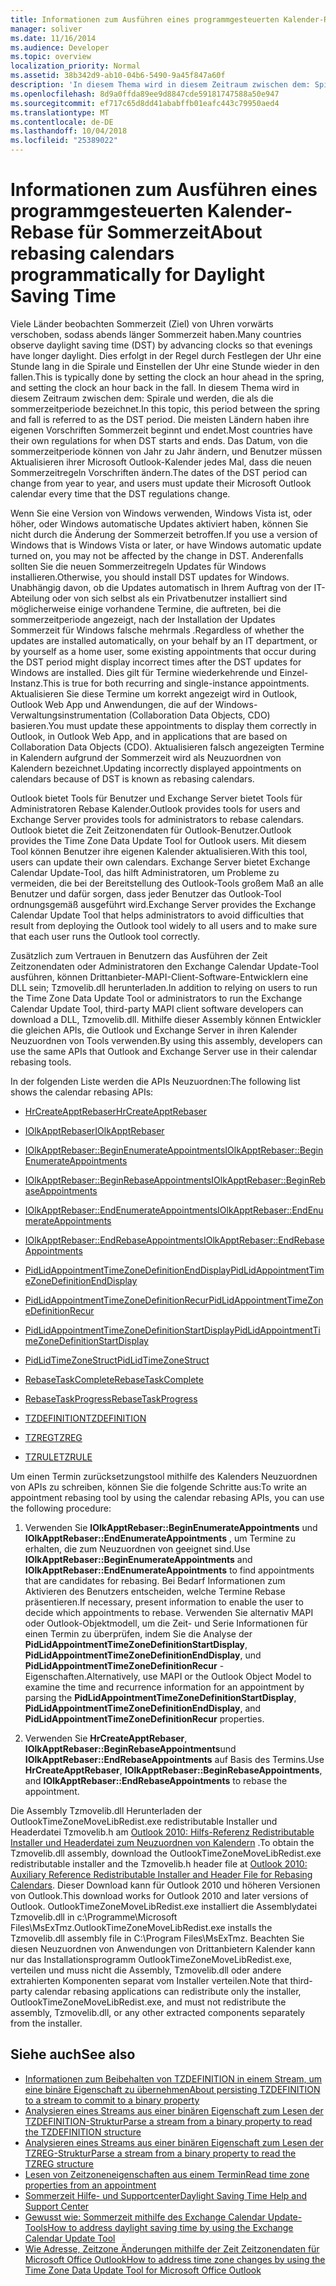 ```yaml
---
title: Informationen zum Ausführen eines programmgesteuerten Kalender-Rebase für Sommerzeit
manager: soliver
ms.date: 11/16/2014
ms.audience: Developer
ms.topic: overview
localization_priority: Normal
ms.assetid: 38b342d9-ab10-04b6-5490-9a45f847a60f
description: 'In diesem Thema wird in diesem Zeitraum zwischen dem: Spirale und werden, die als die sommerzeitperiode bezeichnet.'
ms.openlocfilehash: 8d9a0ffda89ee9d8847cde59181747588a50e947
ms.sourcegitcommit: ef717c65d8dd41ababffb01eafc443c79950aed4
ms.translationtype: MT
ms.contentlocale: de-DE
ms.lasthandoff: 10/04/2018
ms.locfileid: "25389022"
---
```

# <a name="about-rebasing-calendars-programmatically-for-daylight-saving-time"></a><span data-ttu-id="a6d80-103">Informationen zum Ausführen eines programmgesteuerten Kalender-Rebase für Sommerzeit</span><span class="sxs-lookup"><span data-stu-id="a6d80-103">About rebasing calendars programmatically for Daylight Saving Time</span></span>

<span data-ttu-id="a6d80-104">Viele Länder beobachten Sommerzeit (Ziel) von Uhren vorwärts verschoben, sodass abends länger Sommerzeit haben.</span><span class="sxs-lookup"><span data-stu-id="a6d80-104">Many countries observe daylight saving time (DST) by advancing clocks so that evenings have longer daylight.</span></span> <span data-ttu-id="a6d80-105">Dies erfolgt in der Regel durch Festlegen der Uhr eine Stunde lang in die Spirale und Einstellen der Uhr eine Stunde wieder in den fallen.</span><span class="sxs-lookup"><span data-stu-id="a6d80-105">This is typically done by setting the clock an hour ahead in the spring, and setting the clock an hour back in the fall.</span></span> <span data-ttu-id="a6d80-106">In diesem Thema wird in diesem Zeitraum zwischen dem: Spirale und werden, die als die sommerzeitperiode bezeichnet.</span><span class="sxs-lookup"><span data-stu-id="a6d80-106">In this topic, this period between the spring and fall is referred to as the DST period.</span></span> <span data-ttu-id="a6d80-107">Die meisten Ländern haben ihre eigenen Vorschriften Sommerzeit beginnt und endet.</span><span class="sxs-lookup"><span data-stu-id="a6d80-107">Most countries have their own regulations for when DST starts and ends.</span></span> <span data-ttu-id="a6d80-108">Das Datum, von die sommerzeitperiode können von Jahr zu Jahr ändern, und Benutzer müssen Aktualisieren ihrer Microsoft Outlook-Kalender jedes Mal, dass die neuen Sommerzeitregeln Vorschriften ändern.</span><span class="sxs-lookup"><span data-stu-id="a6d80-108">The dates of the DST period can change from year to year, and users must update their Microsoft Outlook calendar every time that the DST regulations change.</span></span> 
  
<span data-ttu-id="a6d80-109">Wenn Sie eine Version von Windows verwenden, Windows Vista ist, oder höher, oder Windows automatische Updates aktiviert haben, können Sie nicht durch die Änderung der Sommerzeit betroffen.</span><span class="sxs-lookup"><span data-stu-id="a6d80-109">If you use a version of Windows that is Windows Vista or later, or have Windows automatic update turned on, you may not be affected by the change in DST.</span></span> <span data-ttu-id="a6d80-110">Anderenfalls sollten Sie die neuen Sommerzeitregeln Updates für Windows installieren.</span><span class="sxs-lookup"><span data-stu-id="a6d80-110">Otherwise, you should install DST updates for Windows.</span></span> <span data-ttu-id="a6d80-111">Unabhängig davon, ob die Updates automatisch in Ihrem Auftrag von der IT-Abteilung oder von sich selbst als ein Privatbenutzer installiert sind möglicherweise einige vorhandene Termine, die auftreten, bei die sommerzeitperiode angezeigt, nach der Installation der Updates Sommerzeit für Windows falsche mehrmals .</span><span class="sxs-lookup"><span data-stu-id="a6d80-111">Regardless of whether the updates are installed automatically, on your behalf by an IT department, or by yourself as a home user, some existing appointments that occur during the DST period might display incorrect times after the DST updates for Windows are installed.</span></span> <span data-ttu-id="a6d80-112">Dies gilt für Termine wiederkehrende und Einzel-Instanz.</span><span class="sxs-lookup"><span data-stu-id="a6d80-112">This is true for both recurring and single-instance appointments.</span></span> <span data-ttu-id="a6d80-113">Aktualisieren Sie diese Termine um korrekt angezeigt wird in Outlook, Outlook Web App und Anwendungen, die auf der Windows-Verwaltungsinstrumentation (Collaboration Data Objects, CDO) basieren.</span><span class="sxs-lookup"><span data-stu-id="a6d80-113">You must update these appointments to display them correctly in Outlook, in Outlook Web App, and in applications that are based on Collaboration Data Objects (CDO).</span></span> <span data-ttu-id="a6d80-114">Aktualisieren falsch angezeigten Termine in Kalendern aufgrund der Sommerzeit wird als Neuzuordnen von Kalendern bezeichnet.</span><span class="sxs-lookup"><span data-stu-id="a6d80-114">Updating incorrectly displayed appointments on calendars because of DST is known as rebasing calendars.</span></span>
  
<span data-ttu-id="a6d80-115">Outlook bietet Tools für Benutzer und Exchange Server bietet Tools für Administratoren Rebase Kalender.</span><span class="sxs-lookup"><span data-stu-id="a6d80-115">Outlook provides tools for users and Exchange Server provides tools for administrators to rebase calendars.</span></span> <span data-ttu-id="a6d80-116">Outlook bietet die Zeit Zeitzonendaten für Outlook-Benutzer.</span><span class="sxs-lookup"><span data-stu-id="a6d80-116">Outlook provides the Time Zone Data Update Tool for Outlook users.</span></span> <span data-ttu-id="a6d80-117">Mit diesem Tool können Benutzer ihre eigenen Kalender aktualisieren.</span><span class="sxs-lookup"><span data-stu-id="a6d80-117">With this tool, users can update their own calendars.</span></span> <span data-ttu-id="a6d80-118">Exchange Server bietet Exchange Calendar Update-Tool, das hilft Administratoren, um Probleme zu vermeiden, die bei der Bereitstellung des Outlook-Tools großem Maß an alle Benutzer und dafür sorgen, dass jeder Benutzer das Outlook-Tool ordnungsgemäß ausgeführt wird.</span><span class="sxs-lookup"><span data-stu-id="a6d80-118">Exchange Server provides the Exchange Calendar Update Tool that helps administrators to avoid difficulties that result from deploying the Outlook tool widely to all users and to make sure that each user runs the Outlook tool correctly.</span></span>
  
<span data-ttu-id="a6d80-119">Zusätzlich zum Vertrauen in Benutzern das Ausführen der Zeit Zeitzonendaten oder Administratoren den Exchange Calendar Update-Tool ausführen, können Drittanbieter-MAPI-Client-Software-Entwicklern eine DLL sein; Tzmovelib.dll herunterladen.</span><span class="sxs-lookup"><span data-stu-id="a6d80-119">In addition to relying on users to run the Time Zone Data Update Tool or administrators to run the Exchange Calendar Update Tool, third-party MAPI client software developers can download a DLL, Tzmovelib.dll.</span></span> <span data-ttu-id="a6d80-120">Mithilfe dieser Assembly können Entwickler die gleichen APIs, die Outlook und Exchange Server in ihren Kalender Neuzuordnen von Tools verwenden.</span><span class="sxs-lookup"><span data-stu-id="a6d80-120">By using this assembly, developers can use the same APIs that Outlook and Exchange Server use in their calendar rebasing tools.</span></span> 

<span data-ttu-id="a6d80-121">In der folgenden Liste werden die APIs Neuzuordnen:</span><span class="sxs-lookup"><span data-stu-id="a6d80-121">The following list shows the calendar rebasing APIs:</span></span>
  
- [<span data-ttu-id="a6d80-122">HrCreateApptRebaser</span><span class="sxs-lookup"><span data-stu-id="a6d80-122">HrCreateApptRebaser</span></span>](hrcreateapptrebaser.md)
    
- [<span data-ttu-id="a6d80-123">IOlkApptRebaser</span><span class="sxs-lookup"><span data-stu-id="a6d80-123">IOlkApptRebaser</span></span>](iolkapptrebaser.md)
    
- [<span data-ttu-id="a6d80-124">IOlkApptRebaser::BeginEnumerateAppointments</span><span class="sxs-lookup"><span data-stu-id="a6d80-124">IOlkApptRebaser::BeginEnumerateAppointments</span></span>](iolkapptrebaser-beginenumerateappointments.md)
    
- [<span data-ttu-id="a6d80-125">IOlkApptRebaser::BeginRebaseAppointments</span><span class="sxs-lookup"><span data-stu-id="a6d80-125">IOlkApptRebaser::BeginRebaseAppointments</span></span>](iolkapptrebaser-beginrebaseappointments.md)
    
- [<span data-ttu-id="a6d80-126">IOlkApptRebaser::EndEnumerateAppointments</span><span class="sxs-lookup"><span data-stu-id="a6d80-126">IOlkApptRebaser::EndEnumerateAppointments</span></span>](iolkapptrebaser-endenumerateappointments.md)
    
- [<span data-ttu-id="a6d80-127">IOlkApptRebaser::EndRebaseAppointments</span><span class="sxs-lookup"><span data-stu-id="a6d80-127">IOlkApptRebaser::EndRebaseAppointments</span></span>](iolkapptrebaser-endrebaseappointments.md)
    
- [<span data-ttu-id="a6d80-128">PidLidAppointmentTimeZoneDefinitionEndDisplay</span><span class="sxs-lookup"><span data-stu-id="a6d80-128">PidLidAppointmentTimeZoneDefinitionEndDisplay</span></span>](https://msdn.microsoft.com/library/7b6193cb-612b-408e-b9bc-285df313e2cc%28Office.15%29.aspx)
    
- [<span data-ttu-id="a6d80-129">PidLidAppointmentTimeZoneDefinitionRecur</span><span class="sxs-lookup"><span data-stu-id="a6d80-129">PidLidAppointmentTimeZoneDefinitionRecur</span></span>](https://msdn.microsoft.com/library/52fd57a0-9e34-4452-9ecd-2acb454446c9%28Office.15%29.aspx)
    
- [<span data-ttu-id="a6d80-130">PidLidAppointmentTimeZoneDefinitionStartDisplay</span><span class="sxs-lookup"><span data-stu-id="a6d80-130">PidLidAppointmentTimeZoneDefinitionStartDisplay</span></span>](https://msdn.microsoft.com/library/08239670-3211-420c-99d7-0056ed967cb8%28Office.15%29.aspx)
    
- [<span data-ttu-id="a6d80-131">PidLidTimeZoneStruct</span><span class="sxs-lookup"><span data-stu-id="a6d80-131">PidLidTimeZoneStruct</span></span>](https://msdn.microsoft.com/library/2acf0036-2f3e-4f90-8614-7aa667860f74%28Office.15%29.aspx)
    
- [<span data-ttu-id="a6d80-132">RebaseTaskComplete</span><span class="sxs-lookup"><span data-stu-id="a6d80-132">RebaseTaskComplete</span></span>](rebasetaskcomplete.md)
    
- [<span data-ttu-id="a6d80-133">RebaseTaskProgress</span><span class="sxs-lookup"><span data-stu-id="a6d80-133">RebaseTaskProgress</span></span>](rebasetaskprogress.md)
    
- [<span data-ttu-id="a6d80-134">TZDEFINITION</span><span class="sxs-lookup"><span data-stu-id="a6d80-134">TZDEFINITION</span></span>](tzdefinition.md)
    
- [<span data-ttu-id="a6d80-135">TZREG</span><span class="sxs-lookup"><span data-stu-id="a6d80-135">TZREG</span></span>](tzreg.md)
    
- [<span data-ttu-id="a6d80-136">TZRULE</span><span class="sxs-lookup"><span data-stu-id="a6d80-136">TZRULE</span></span>](tzrule.md)
    
<span data-ttu-id="a6d80-137">Um einen Termin zurücksetzungstool mithilfe des Kalenders Neuzuordnen von APIs zu schreiben, können Sie die folgende Schritte aus:</span><span class="sxs-lookup"><span data-stu-id="a6d80-137">To write an appointment rebasing tool by using the calendar rebasing APIs, you can use the following procedure:</span></span>
  
1. <span data-ttu-id="a6d80-138">Verwenden Sie **IOlkApptRebaser::BeginEnumerateAppointments** und **IOlkApptRebaser::EndEnumerateAppointments** , um Termine zu erhalten, die zum Neuzuordnen von geeignet sind.</span><span class="sxs-lookup"><span data-stu-id="a6d80-138">Use **IOlkApptRebaser::BeginEnumerateAppointments** and **IOlkApptRebaser::EndEnumerateAppointments** to find appointments that are candidates for rebasing.</span></span> <span data-ttu-id="a6d80-139">Bei Bedarf Informationen zum Aktivieren des Benutzers entscheiden, welche Termine Rebase präsentieren.</span><span class="sxs-lookup"><span data-stu-id="a6d80-139">If necessary, present information to enable the user to decide which appointments to rebase.</span></span> <span data-ttu-id="a6d80-140">Verwenden Sie alternativ MAPI oder Outlook-Objektmodell, um die Zeit- und Serie Informationen für einen Termin zu überprüfen, indem Sie die Analyse der **PidLidAppointmentTimeZoneDefinitionStartDisplay**, **PidLidAppointmentTimeZoneDefinitionEndDisplay**, und **PidLidAppointmentTimeZoneDefinitionRecur** -Eigenschaften.</span><span class="sxs-lookup"><span data-stu-id="a6d80-140">Alternatively, use MAPI or the Outlook Object Model to examine the time and recurrence information for an appointment by parsing the **PidLidAppointmentTimeZoneDefinitionStartDisplay**, **PidLidAppointmentTimeZoneDefinitionEndDisplay**, and **PidLidAppointmentTimeZoneDefinitionRecur** properties.</span></span> 
    
2. <span data-ttu-id="a6d80-141">Verwenden Sie **HrCreateApptRebaser**, **IOlkApptRebaser::BeginRebaseAppointments**und **IOlkApptRebaser::EndRebaseAppointments** auf Basis des Termins.</span><span class="sxs-lookup"><span data-stu-id="a6d80-141">Use **HrCreateApptRebaser**, **IOlkApptRebaser::BeginRebaseAppointments**, and **IOlkApptRebaser::EndRebaseAppointments** to rebase the appointment.</span></span> 
    
<span data-ttu-id="a6d80-142">Die Assembly Tzmovelib.dll Herunterladen der OutlookTimeZoneMoveLibRedist.exe redistributable Installer und Headerdatei Tzmovelib.h am [Outlook 2010: Hilfs-Referenz Redistributable Installer und Headerdatei zum Neuzuordnen von Kalendern](https://www.microsoft.com/downloads/details.aspx?FamilyID=77748863-4352-4b99-ae57-1d4ae803983b) .</span><span class="sxs-lookup"><span data-stu-id="a6d80-142">To obtain the Tzmovelib.dll assembly, download the OutlookTimeZoneMoveLibRedist.exe redistributable installer and the Tzmovelib.h header file at [Outlook 2010: Auxiliary Reference Redistributable Installer and Header File for Rebasing Calendars](https://www.microsoft.com/downloads/details.aspx?FamilyID=77748863-4352-4b99-ae57-1d4ae803983b).</span></span> <span data-ttu-id="a6d80-143">Dieser Download kann für Outlook 2010 und höheren Versionen von Outlook.</span><span class="sxs-lookup"><span data-stu-id="a6d80-143">This download works for Outlook 2010 and later versions of Outlook.</span></span> <span data-ttu-id="a6d80-144">OutlookTimeZoneMoveLibRedist.exe installiert die Assemblydatei Tzmovelib.dll in c:\Programme\Microsoft Files\MsExTmz.</span><span class="sxs-lookup"><span data-stu-id="a6d80-144">OutlookTimeZoneMoveLibRedist.exe installs the Tzmovelib.dll assembly file in C:\Program Files\MsExTmz.</span></span> <span data-ttu-id="a6d80-145">Beachten Sie diesen Neuzuordnen von Anwendungen von Drittanbietern Kalender kann nur das Installationsprogramm OutlookTimeZoneMoveLibRedist.exe, verteilen und muss nicht die Assembly, Tzmovelib.dll oder andere extrahierten Komponenten separat vom Installer verteilen.</span><span class="sxs-lookup"><span data-stu-id="a6d80-145">Note that third-party calendar rebasing applications can redistribute only the installer, OutlookTimeZoneMoveLibRedist.exe, and must not redistribute the assembly, Tzmovelib.dll, or any other extracted components separately from the installer.</span></span>
  
## <a name="see-also"></a><span data-ttu-id="a6d80-146">Siehe auch</span><span class="sxs-lookup"><span data-stu-id="a6d80-146">See also</span></span>

- [<span data-ttu-id="a6d80-147">Informationen zum Beibehalten von TZDEFINITION in einem Stream, um eine binäre Eigenschaft zu übernehmen</span><span class="sxs-lookup"><span data-stu-id="a6d80-147">About persisting TZDEFINITION to a stream to commit to a binary property</span></span>](about-persisting-tzdefinition-to-a-stream-to-commit-to-a-binary-property.md)
- [<span data-ttu-id="a6d80-148">Analysieren eines Streams aus einer binären Eigenschaft zum Lesen der TZDEFINITION-Struktur</span><span class="sxs-lookup"><span data-stu-id="a6d80-148">Parse a stream from a binary property to read the TZDEFINITION structure</span></span>](how-to-parse-stream-from-binary-property-to-read-tzdefinition-structure.md)
- [<span data-ttu-id="a6d80-149">Analysieren eines Streams aus einer binären Eigenschaft zum Lesen der TZREG-Struktur</span><span class="sxs-lookup"><span data-stu-id="a6d80-149">Parse a stream from a binary property to read the TZREG structure</span></span>](how-to-parse-a-stream-from-a-binary-property-to-read-the-tzreg-structure.md)
- [<span data-ttu-id="a6d80-150">Lesen von Zeitzoneneigenschaften aus einem Termin</span><span class="sxs-lookup"><span data-stu-id="a6d80-150">Read time zone properties from an appointment</span></span>](how-to-read-time-zone-properties-from-an-appointment.md)
- [<span data-ttu-id="a6d80-151">Sommerzeit Hilfe- und Supportcenter</span><span class="sxs-lookup"><span data-stu-id="a6d80-151">Daylight Saving Time Help and Support Center</span></span>](https://support.microsoft.com/gp/cp_dst)
- [<span data-ttu-id="a6d80-152">Gewusst wie: Sommerzeit mithilfe des Exchange Calendar Update-Tools</span><span class="sxs-lookup"><span data-stu-id="a6d80-152">How to address daylight saving time by using the Exchange Calendar Update Tool</span></span>](https://support.microsoft.com/kb/941018)
- [<span data-ttu-id="a6d80-153">Wie Adresse, Zeitzone Änderungen mithilfe der Zeit Zeitzonendaten für Microsoft Office Outlook</span><span class="sxs-lookup"><span data-stu-id="a6d80-153">How to address time zone changes by using the Time Zone Data Update Tool for Microsoft Office Outlook</span></span>](https://support.microsoft.com/kb/931667)

